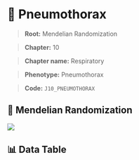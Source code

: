 # 🧪 Pneumothorax

> **Root:** Mendelian Randomization

> **Chapter:** 10  

> **Chapter name:** Respiratory

> **Phenotype:** Pneumothorax  

> **Code:** `J10_PNEUMOTHORAX`

## 🧬 Mendelian Randomization  

<img src="/MR/Figures/Forward/J10_PNEUMOTHORAX.png"/>

## 📊 Data Table

<CsvTableMRF src="/MR/Data/Forward/J10_PNEUMOTHORAX.csv"/>
